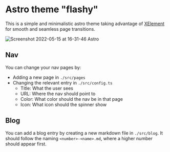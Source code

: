 # Astro theme "flashy"

This is a simple and minimalistic astro theme taking advantage of [XElement](https://www.npmjs.com/package/astro-xelement) for smooth and seamless page transitions.

![Screenshot 2022-05-15 at 16-31-46 Astro](https://user-images.githubusercontent.com/55956895/168475500-45733ec1-2a1c-44cb-8641-bad180e80a21.png)

## Nav
You can change your nav pages by:
- Adding a new page in `./src/pages`
- Changing the relevant entry in `./src/config.ts`
	- Title: What the user sees
	- URL: Where the nav should point to
	- Color: What color should the nav be in that page
	- Icon: What icon should the spinner show

## Blog
You can add a blog entry by creating a new markdown file in `./src/blog`. It should follow the naming `<number>-<name>.md`, where a higher number should appear first.
